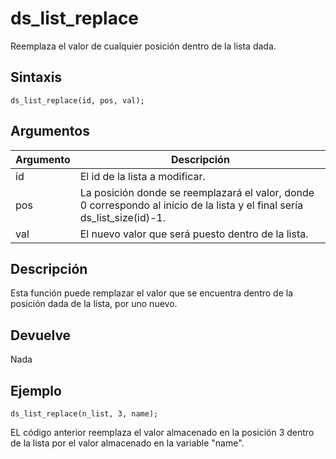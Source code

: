 # ds_list_replace

Reemplaza el valor de cualquier posición dentro de la lista dada.

## Sintaxis

  
```gml  
ds_list_replace(id, pos, val);  
```  

## Argumentos

Argumento|Descripción|  
---|---|  
id|El id de la lista a modificar.|  
pos|La posición donde se reemplazará el valor, donde 0 correspondo al inicio de la lista y el final sería ds_list_size(id)-1.|  
val|El nuevo valor que será puesto dentro de la lista.|  

## Descripción

Esta función puede remplazar el valor que se encuentra dentro de la posición dada de la lista, por uno nuevo.

## Devuelve

Nada

## Ejemplo

  
```gml  
ds_list_replace(n_list, 3, name);  
```  
EL código anterior reemplaza el valor almacenado en la posición 3 dentro de la lista por el valor almacenado en la variable "name".